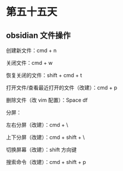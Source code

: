 # 第五十五天

## obsidian 文件操作

创建新文件：cmd + n

关闭文件：cmd + w

恢复关闭的文件：shift + cmd + t

打开文件/查看最近打开的文件（改建）：cmd + p

删除文件（改 vim 配置）：Space df

分屏：

左右分屏（改建）：cmd + \

上下分屏（改建）：cmd + shift + \

切换屏幕（改建）：shift 方向键

搜索命令（改建）：cmd + shift + p
